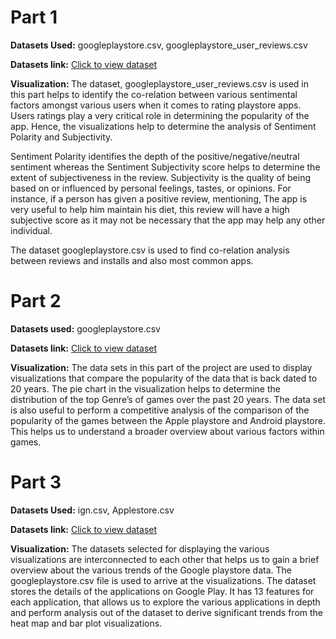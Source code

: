 # Part 1
<b>Datasets Used:</b> googleplaystore.csv, googleplaystore_user_reviews.csv

<b>Datasets link:</b> <a href = "https://uofi.box.com/s/wdx9lojhfyvghu4ctfx6pq0gj2fblbq1"> Click to view dataset </a>

<b>Visualization: </b> The dataset, googleplaystore_user_reviews.csv is used in this part helps to identify the co-relation between various sentimental factors amongst various users when it comes to rating playstore apps. Users ratings play a very critical role in determining the popularity of the app. Hence, the visualizations help to determine the analysis of Sentiment Polarity and Subjectivity. 

Sentiment Polarity identifies the depth of the positive/negative/neutral sentiment whereas the Sentiment Subjectivity score helps to determine the extent of subjectiveness in the review. Subjectivity is the quality of being based on or influenced by personal feelings, tastes, or opinions. For instance, if a person has given a positive review, mentioning, The app is very useful to help him maintain his diet, this review will have a high subjective score as it may not be necessary that the app may help any other individual. 

The dataset googleplaystore.csv is used to find co-relation analysis between reviews and installs and also most common apps. 

# Part 2
<b>Datasets used:</b> googleplaystore.csv

<b>Datasets link:</b> <a href = "https://uofi.box.com/s/wdx9lojhfyvghu4ctfx6pq0gj2fblbq1"> Click to view dataset </a>

<b>Visualization:</b> The data sets in this part of the project are used to display visualizations that compare the popularity of the data that is back dated to 20 years. The pie chart in the visualization helps to determine the distribution of the top Genre’s of games over the past 20 years. The data set is also useful to perform a competitive analysis of the comparison of the popularity of the games between the Apple playstore and Android playstore. This helps us to understand a broader overview about various factors within games.

# Part 3
<b>Datasets Used:</b> ign.csv, Applestore.csv

<b>Datasets link:</b> <a href = "https://uofi.box.com/s/wdx9lojhfyvghu4ctfx6pq0gj2fblbq1"> Click to view dataset </a>

<b>Visualization:</b> The datasets selected for displaying the various visualizations are interconnected to each other that helps us to gain a brief overview about the various trends of the Google playstore data. The googleplaystore.csv file is used to arrive at the visualizations. The dataset stores the details of the applications on Google Play. It has 13 features for each application, that allows us to explore the various applications in depth and perform analysis out of the dataset to derive significant trends from the heat map and bar plot visualizations.

